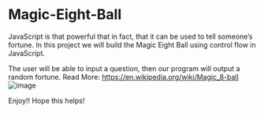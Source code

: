 # Magic-Eight-Ball
JavaScript is that powerful that in fact, that it can be used to tell someone’s fortune.
In this project we will build the Magic Eight Ball using control flow in JavaScript.

The user will be able to input a question, then our program will output a random fortune.
Read More: https://en.wikipedia.org/wiki/Magic_8-ball
![image](https://user-images.githubusercontent.com/38402246/150702513-e5831a5e-57d0-49f0-b655-eb7c1005b06f.png)

Enjoy!! Hope this helps!

